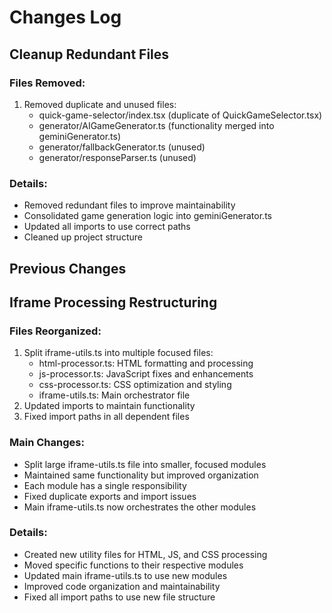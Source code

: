 # Changes Log

## Cleanup Redundant Files

### Files Removed:
1. Removed duplicate and unused files:
   - quick-game-selector/index.tsx (duplicate of QuickGameSelector.tsx)
   - generator/AIGameGenerator.ts (functionality merged into geminiGenerator.ts)
   - generator/fallbackGenerator.ts (unused)
   - generator/responseParser.ts (unused)

### Details:
- Removed redundant files to improve maintainability
- Consolidated game generation logic into geminiGenerator.ts
- Updated all imports to use correct paths
- Cleaned up project structure

## Previous Changes

## Iframe Processing Restructuring

### Files Reorganized:
1. Split iframe-utils.ts into multiple focused files:
   - html-processor.ts: HTML formatting and processing
   - js-processor.ts: JavaScript fixes and enhancements
   - css-processor.ts: CSS optimization and styling
   - iframe-utils.ts: Main orchestrator file
2. Updated imports to maintain functionality
3. Fixed import paths in all dependent files

### Main Changes:
- Split large iframe-utils.ts file into smaller, focused modules
- Maintained same functionality but improved organization
- Each module has a single responsibility
- Fixed duplicate exports and import issues
- Main iframe-utils.ts now orchestrates the other modules

### Details:
- Created new utility files for HTML, JS, and CSS processing
- Moved specific functions to their respective modules
- Updated main iframe-utils.ts to use new modules
- Improved code organization and maintainability
- Fixed all import paths to use new file structure

